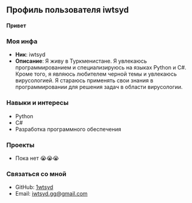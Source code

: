 ## Профиль пользователя iwtsyd

#### Привет

### Моя инфа
- **Ник**: iwtsyd
- **Описание**: Я живу в Туркменистане. Я увлекаюсь программированием и специализируюсь на языках Python и C#. Кроме того, я являюсь любителем черной темы и увлекаюсь вирусологией. Я стараюсь применять свои знания в программировании для решения задач в области вирусологии.

### Навыки и интересы
- Python
- C#
- Разработка программного обеспечения

### Проекты
- Пока нет 😭😭😭

### Связаться со мной
- GitHub: [1wtsyd](https://github.com/1wtsyd)
- Email: [iwtsyd.gg@gmail.com](mailto:iwtsyd.gg@gmail.com)
